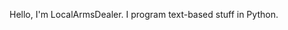 Hello, I'm LocalArmsDealer. I program text-based stuff in Python.
<!---
LocalArmsDealer/LocalArmsDealer is a ✨ special ✨ repository because its `README.md` (this file) appears on your GitHub profile.
You can click the Preview link to take a look at your changes.
--->
